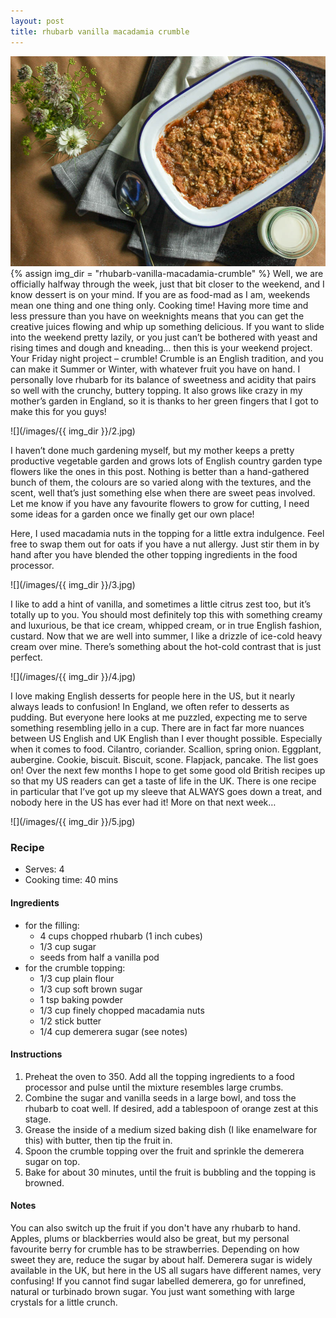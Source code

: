 ```yaml
--- 
layout: post
title: rhubarb vanilla macadamia crumble
---
```

![](/images/rhubarb-vanilla-macadamia-crumble/1.jpg)
{% assign img_dir = "rhubarb-vanilla-macadamia-crumble" %}
Well, we are officially halfway through the week, just that bit closer to the weekend, and I know dessert is on your mind. If you are as food-mad as I am, weekends mean one thing and one thing only. Cooking time! Having more time and less pressure than you have on weeknights means that you can get the creative juices flowing and whip up something delicious. If you want to slide into the weekend pretty lazily, or you just can’t be bothered with yeast and rising times and dough and kneading… then this is your weekend project. Your Friday night project – crumble! Crumble is an English tradition, and you can make it Summer or Winter, with whatever fruit you have on hand. I personally love rhubarb for its balance of sweetness and acidity that pairs so well with the crunchy, buttery topping. It also grows like crazy in my mother’s garden in England, so it is thanks to her green fingers that I got to make this for you guys!

![](/images/{{ img_dir }}/2.jpg)

I haven’t done much gardening myself, but my mother keeps a pretty productive vegetable garden and grows lots of English country garden type flowers like the ones in this post. Nothing is better than a hand-gathered bunch of them, the colours are so varied along with the textures, and the scent, well that’s just something else when there are sweet peas involved. Let me know if you have any favourite flowers to grow for cutting, I need some ideas for a garden once we finally get our own place!

Here, I used macadamia nuts in the topping for a little extra indulgence. Feel free to swap them out for oats if you have a nut allergy. Just stir them in by hand after you have blended the other topping ingredients in the food processor.

![](/images/{{ img_dir }}/3.jpg)

I like to add a hint of vanilla, and sometimes a little citrus zest too, but it’s totally up to you. You should most definitely top this with something creamy and luxurious, be that ice cream, whipped cream, or in true English fashion, custard. Now that we are well into summer, I like a drizzle of ice-cold heavy cream over mine. There’s something about the hot-cold contrast that is just perfect.

![](/images/{{ img_dir }}/4.jpg)

I love making English desserts for people here in the US, but it nearly always leads to confusion! In England, we often refer to desserts as pudding. But everyone here looks at me puzzled, expecting me to serve something resembling jello in a cup. There are in fact far more nuances between US English and UK English than I ever thought possible. Especially when it comes to food. Cilantro, coriander. Scallion, spring onion. Eggplant, aubergine. Cookie, biscuit. Biscuit, scone. Flapjack, pancake. The list goes on! Over the next few months I hope to get some good old British recipes up so that my US readers can get a taste of life in the UK. There is one recipe in particular that I’ve got up my sleeve that ALWAYS goes down a treat, and nobody here in the US has ever had it! More on that next week…

![](/images/{{ img_dir }}/5.jpg)

### Recipe
+ Serves: 4
+ Cooking time: 40 mins
#### Ingredients
+ for the filling:
  + 4 cups chopped rhubarb (1 inch cubes)
  + 1/3 cup sugar
  + seeds from half a vanilla pod
+ for the crumble topping:
  + 1/3 cup plain flour
  + 1/3 cup soft brown sugar
  + 1 tsp baking powder
  + 1/3 cup finely chopped macadamia nuts
  + 1/2 stick butter
  + 1/4 cup demerera sugar (see notes)

#### Instructions
1. Preheat the oven to 350. Add all the topping ingredients to a food processor and pulse until the mixture resembles large crumbs.
1. Combine the sugar and vanilla seeds in a large bowl, and toss the rhubarb to coat well. If desired, add a tablespoon of orange zest at this stage.
1. Grease the inside of a medium sized baking dish (I like enamelware for this) with butter, then tip the fruit in.
1. Spoon the crumble topping over the fruit and sprinkle the demerera sugar on top.
1. Bake for about 30 minutes, until the fruit is bubbling and the topping is browned.

#### Notes
You can also switch up the fruit if you don't have any rhubarb to hand. Apples, plums or blackberries would also be great, but my personal favourite berry for crumble has to be strawberries. Depending on how sweet they are, reduce the sugar by about half. Demerera sugar is widely available in the UK, but here in the US all sugars have different names, very confusing! If you cannot find sugar labelled demerera, go for unrefined, natural or turbinado brown sugar. You just want something with large crystals for a little crunch.
